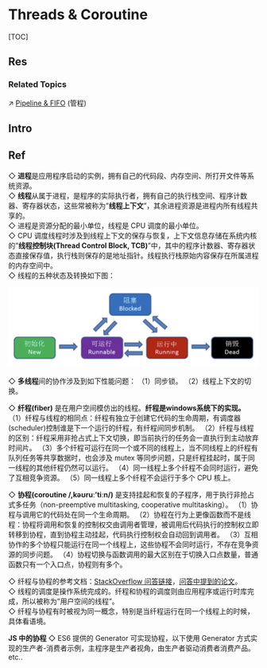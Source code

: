# Threads & Coroutine

[TOC]



## Res
### Related Topics
↗ [Pipeline & FIFO](../IPC%20(Inter%20Process%20Communication)/Message%20Passing/Pipeline%20&%20FIFO/Pipeline%20&%20FIFO.md) (管程)



## Intro



## Ref
[进程、线程、纤程、协程]: https://congzhou09.github.io/knowledge/进程、线程、纤程、协程.html

◇ **进程**是应用程序启动的实例，拥有自己的代码段、内存空间、所打开文件等系统资源。  
◇ **线程**从属于进程，是程序的实际执行者，拥有自己的执行栈空间、程序计数器、寄存器状态，这些常被称为”**线程上下文**”，其余进程资源是进程内所有线程共享的。  
◇ 进程是资源分配的最小单位，线程是 CPU 调度的最小单位。  
◇ CPU 调度线程时涉及到线程上下文的保存与恢复，上下文信息存储在系统内核的”**线程控制块(Thread Control Block, TCB)**”中，其中的程序计数器、寄存器状态直接保存值，执行栈则保存的是地址指针。线程执行栈原始内容保存在所属进程的内存空间中。  
◇ 线程的五种状态及转换如下图：

![](../../../../../../Assets/Pics/Screenshot%202024-02-26%20at%2010.50.40AM.png)

◇ **多线程**间的协作涉及到如下性能问题：
（1）同步锁。
（2）线程上下文的切换。

◇ **纤程(fiber)** 是在用户空间模仿出的线程。**纤程是windows系统下的实现。**
（1）纤程与线程的相同点：纤程有独立于创建它代码的生命周期，有调度器(scheduler)控制谁是下一个运行的纤程，有纤程间同步机制。
（2）纤程与线程的区别：纤程采用非抢占式上下文切换，即当前执行的任务会一直执行到主动放弃时间片。
（3）多个纤程可运行在同一个或不同的线程上，当不同线程上的纤程有队列任务等共享数据时，也会涉及 mutex 等同步问题，只是纤程挂起时，属于同一线程的其他纤程仍然可以运行。
（4）同一线程上多个纤程不会同时运行，避免了互相竞争资源。
（5）同一线程上多个纤程不会运行于多个 CPU 核上。

◇ **协程(coroutine /,kəʊruː’tiːn/)** 是支持挂起和恢复的子程序，用于执行非抢占式多任务（non-preemptive multitasking, cooperative multitasking）。
（1）协程与调用它的代码处在同一个生命周期。
（2）协程在行为上更像函数而不是线程：协程将调用和恢复的控制权交由调用者管理，被调用后代码执行的控制权立即转移到协程，直到协程主动挂起，代码执行控制权会自动回到调用者。
（3）互相协作的多个协程只能运行在同一个线程上，这些协程不会同时运行，不存在竞争资源的同步问题。
（4）协程切换与函数调用的最大区别在于切换入口点数量，普通函数只有一个入口点，协程则有多个。

◇ 纤程与协程的参考文档：[StackOverflow 问答链接](https://stackoverflow.com/questions/42983095/coroutine-vs-fiber-difference-clarification)，[问答中提到的论文](http://www.open-std.org/jtc1/sc22/wg21/docs/papers/2014/n4024.pdf)。  
◇ 线程的调度是操作系统完成的。纤程和协程的调度则由应用程序或运行时库完成，所以被称为”用户空间的线程”。  
◇ 纤程与协程有时被视为同一概念，特别是当纤程运行在同一个线程上的时候，具体看语境。

**JS 中的协程**
◇ ES6 提供的 Generator 可实现协程，以下使用 Generator 方式实现的生产者-消费者示例，主程序是生产者视角，由生产者驱动消费者消费产品。
etc..

[进程 线程 协程 管程 纤程 概念对比理解 - 淼焱洞见的文章 - 知乎]: https://zhuanlan.zhihu.com/p/26757689
